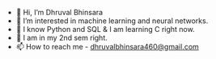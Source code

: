 - 👋 Hi, I’m Dhruval Bhinsara
- 👀 I’m interested in machine learning and neural networks.
- 🌱 I know Python and SQL & I am learning C right now.
- 📖 I am in my 2nd sem right.
- 📫 How to reach me - dhruvalbhinsara460@gmail.com

<!---
DhruvalBhinsara1/DhruvalBhinsara1 is a ✨ special ✨ repository because its `README.md` (this file) appears on your GitHub profile.
You can click the Preview link to take a look at your changes.
--->
